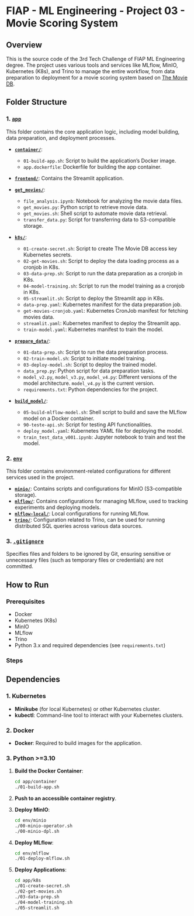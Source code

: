 # FIAP - ML Engineering - Project 03 - Movie Scoring System

## Overview
This is the source code of the 3rd Tech Challenge of FIAP ML Engineering degree. The project uses various tools and services like MLflow, MinIO, Kubernetes (K8s), and Trino to manage the entire workflow, from data preparation to deployment for a movie scoring system based on [The Movie DB](https://www.themoviedb.org/).

## Folder Structure

### 1. [`app`](./app)
This folder contains the core application logic, including model building, data preparation, and deployment processes.

- **[`container/`](./app/container)**:
  - `01-build-app.sh`: Script to build the application’s Docker image.
  - `app.dockerfile`: Dockerfile for building the app container.

- **[`frontend/`](./app/frontend)**: Contains the Streamlit application.

- **[`get_movies/`](./app/get_movies)**:
  - `file_analysis.ipynb`: Notebook for analyzing the movie data files.
  - `get_movies.py`: Python script to retrieve movie data.
  - `get_movies.sh`: Shell script to automate movie data retrieval.
  - `transfer_data.py`: Script for transferring data to S3-compatible storage.

- **[`k8s/`](./app/k8s)**: 
  - `01-create-secret.sh`: Script to create The Movie DB access key Kubernetes secrets.
  - `02-get-movies.sh`: Script to deploy the data loading process as a cronjob in K8s.
  - `03-data-prep.sh`: Script to run the data preparation as a cronjob in K8s.
  - `04-model-training.sh`: Script to run the model training as a cronjob in K8s.
  - `05-streamlit.sh`: Script to deploy the Streamlit app in K8s.
  - `data-prep.yaml`: Kubernetes manifest for the data preparation job.
  - `get-movies-cronjob.yaml`: Kubernetes CronJob manifest for fetching movies data.
  - `streamlit.yaml`: Kubernetes manifest to deploy the Streamlit app.
  - `train-model.yaml`: Kubernetes manifest to train the model.

- **[`prepare_data/`](./app/prepare_data)**:
  - `01-data-prep.sh`: Script to run the data preparation process.
  - `02-train-model.sh`: Script to initiate model training.
  - `03-deploy-model.sh`: Script to deploy the trained model.
  - `data_prep.py`: Python script for data preparation tasks.
  - `model_v2.py`, `model_v3.py`, `model_v4.py`: Different versions of the model architecture. `model_v4.py` is the current version.
  - `requirements.txt`: Python dependencies for the project.

- **[`build_model/`](./app/build_model)**: 
  - `05-build-mlflow-model.sh`: Shell script to build and save the MLflow model on a Docker container.
  - `90-teste-api.sh`: Script for testing API functionalities.
  - `deploy_model.yaml`: Kubernetes YAML file for deploying the model.
  - `train_test_data_v001.ipynb`: Jupyter notebook to train and test the model.

### 2. [`env`](./env)
This folder contains environment-related configurations for different services used in the project.

- **[`minio/`](./env/minio)**: Contains scripts and configurations for MinIO (S3-compatible storage).
- **[`mlflow/`](./env/mlflow)**: Contains configurations for managing MLflow, used to tracking experiments and deploying models.
- **[`mlflow-local/`](./env/mlflow-local)**: Local configurations for running MLflow.
- **[`trino/`](./env/trino)**: Configuration related to Trino, can be used for running distributed SQL queries across various data sources.

### 3. [`.gitignore`](./.gitignore)
Specifies files and folders to be ignored by Git, ensuring sensitive or unnecessary files (such as temporary files or credentials) are not committed.

## How to Run

### Prerequisites
- Docker
- Kubernetes (K8s)
- MinIO
- MLflow
- Trino
- Python 3.x and required dependencies (see `requirements.txt`)

### Steps

## Dependencies

### 1. **Kubernetes**
- **Minikube** (for local Kubernetes) or other Kubernetes cluster.
- **kubectl**: Command-line tool to interact with your Kubernetes clusters.

### 2. **Docker**
- **Docker**: Required to build images for the application.
  
### 3. **Python >=3.10**

1. **Build the Docker Container**:
    ```bash
    cd app/container
    ./01-build-app.sh
    ```

2. **Push to an accessible container registry**.

3. **Deploy MinIO**:
    ```bash
    cd env/minio
    ./00-minio-operator.sh
    ./00-minio-dpl.sh
    ```

3. **Deploy MLflow**:
    ```bash
    cd env/mlflow
    ./01-deploy-mlflow.sh
    ```

3. **Deploy Applications**:
    ```bash
    cd app/k8s
    ./01-create-secret.sh
    ./02-get-movies.sh
    ./03-data-prep.sh
    ./04-model-training.sh
    ./05-streamlit.sh
    ```
